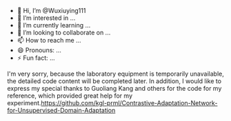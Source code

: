 - 👋 Hi, I’m @Wuxiuying111
- 👀 I’m interested in ...
- 🌱 I’m currently learning ...
- 💞️ I’m looking to collaborate on ...
- 📫 How to reach me ...
- 😄 Pronouns: ...
- ⚡ Fun fact: ...

<!---
Wuxiuying111/Wuxiuying111 is a ✨ special ✨ repository because its `README.md` (this file) appears on your GitHub profile.
You can click the Preview link to take a look at your changes.
--->
I'm very sorry, because the laboratory equipment is temporarily unavailable, the detailed code content will be completed later. In addition, I would like to express my special thanks to Guoliang Kang and others for the code for my reference, which provided great help for my experiment.https://github.com/kgl-prml/Contrastive-Adaptation-Network-for-Unsupervised-Domain-Adaptation
